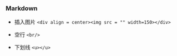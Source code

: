
### Markdown

- 插入图片
  ```<div align = center><img src = "" width=150></div>```

- 空行
  ```<br/>```

- 下划线
  ```<u></u>```